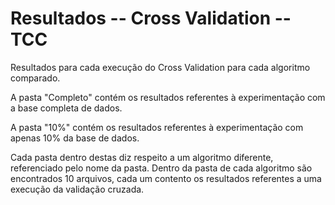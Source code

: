 # Resultados -- Cross Validation -- TCC

Resultados para cada execução do Cross Validation para cada algoritmo comparado.

A pasta "Completo" contém os resultados referentes à experimentação com a base completa de dados.

A pasta "10%" contém os resultados referentes à experimentação com apenas 10% da base de dados.

Cada pasta dentro destas diz respeito a um algoritmo diferente, referenciado pelo nome da pasta. Dentro da pasta de cada algoritmo são encontrados 10 arquivos, cada um contento os resultados referentes a uma execução da validação cruzada. 
